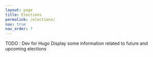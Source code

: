 ```yaml
---
layout: page
title: Elections
permalink: /elections/
nav: true
nav_order: 7
---
```


TODO : Dev for Hugo
Display some information related to future and upcoming elections
